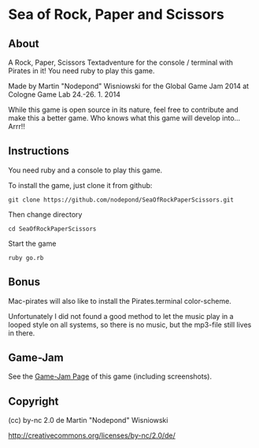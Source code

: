 Sea of Rock, Paper and Scissors
===============================

About
-----

A Rock, Paper, Scissors Textadventure for the console / terminal with Pirates in it! You need ruby to play this game.

Made by Martin "Nodepond" Wisniowski for the Global Game Jam 2014 at Cologne Game Lab 24.-26. 1. 2014


While this game is open source in its nature, feel free to contribute and make this a better game. Who knows what this game will develop into... Arrr!!


Instructions
------------

You need ruby and a console to play this game.

To install the game, just clone it from github:
```
git clone https://github.com/nodepond/SeaOfRockPaperScissors.git
```

Then change directory
```
cd SeaOfRockPaperScissors
```

Start the game
```
ruby go.rb
```

Bonus
-----

Mac-pirates will also like to install the Pirates.terminal color-scheme. 

Unfortunately I did not found a good method to let the music play in a looped style on all systems, so there is no music, but the mp3-file still lives in there.

Game-Jam
--------

See the [Game-Jam Page](http://globalgamejam.org/2014/games/sea-rock-paper-and-scissors) of this game (including screenshots).

Copyright
---------

(cc) by-nc 2.0 de 
Martin "Nodepond" Wisniowski

http://creativecommons.org/licenses/by-nc/2.0/de/
